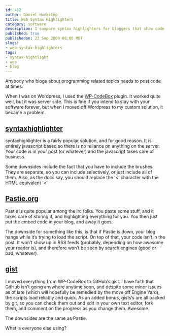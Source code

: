 ```yaml
--- 
id: 412
author: Daniel Huckstep
title: Web Syntax Highlighters
category: software
description: I compare syntax highlighters for bloggers that show code.
published: true
publishedon: 23 Sep 2009 08:00 MDT
slugs: 
- web-syntax-highlighters
tags: 
- syntax-hightlight
- web
- blog
---
```

Anybody who blogs about programming related topics needs to post code at
times.

When I was on Wordpress, I used the
[WP-CodeBox](http://wordpress.org/extend/plugins/wp-codebox/) plugin. It
worked quite well, but it was server side. This is fine if you intend to
stay with your software forever, but when I moved off Wordpress to my
custom solution, it became a problem.

## [syntaxhighlighter](http://code.google.com/p/syntaxhighlighter/)

syntaxhighlighter is a fairly popular solution, and for good reason. It
is entirely javascript based so there is no reliance on anything on the
server. Your code is in your post (or whatever) and the javascript takes
care of business.

Some downsides include the fact that you have to include the brushes.
They are separate, so you can include selectively, or just include all
of them. Also, as the docs say, you should replace the ‘\<’ character
with the HTML equivalent ‘\<’

## [Pastie.org](http://pastie.org/)

Pastie is quite popular among the irc folks. You paste some stuff, and
it takes care of storing it, and highlighting everything for you. You
then just put the embed code in your blog, and away it goes.

The downside for something like this, is that if Pastie is down, your
blog hangs while it’s trying to load the script. On top of that, your
code isn’t in the post. It won’t show up in RSS feeds (probably,
depending on how awesome your reader is), and therefore won’t be seen by
search engines (good or bad, whatever).

## [gist](http://gist.github.com/)

I moved everything from WP-CodeBox to GitHub’s gist. I have faith that
GitHub isn’t going anywhere anytime soon, and despite some minor issues
as of late (which will hopefully be remedied by the move off Engine
Yard), the scripts load reliably and quick. As an added bonus, gists’s
are all backed by git, so you can check them out and edit in your own
text editor, fork them, and comment on the progress as you change them.
Awesome.

The downsides are the same as Pastie.

What is everyone else using?